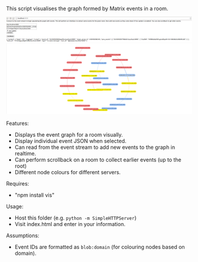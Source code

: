 This script visualises the graph formed by Matrix events in a room.

![Example](https://raw.githubusercontent.com/Kegsay/matrix-vis/master/federation.png)

Features:
 - Displays the event graph for a room visually.
 - Display individual event JSON when selected.
 - Can read from the event stream to add new events to the graph in realtime.
 - Can perform scrollback on a room to collect earlier events (up to the root)
 - Different node colours for different servers.

Requires:
 - "npm install vis"

Usage:
 - Host this folder (e.g. ``python -m SimpleHTTPServer``)
 - Visit index.html and enter in your information.
  
Assumptions:
 - Event IDs are formatted as ``blob:domain`` (for colouring nodes based on domain).

